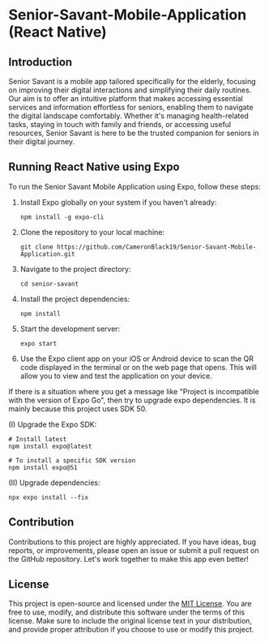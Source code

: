 # Senior-Savant-Mobile-Application (React Native)

## Introduction

Senior Savant is a mobile app tailored specifically for the elderly, focusing on improving their digital interactions and simplifying their daily routines. Our aim is to offer an intuitive platform that makes accessing essential services and information effortless for seniors, enabling them to navigate the digital landscape comfortably. Whether it's managing health-related tasks, staying in touch with family and friends, or accessing useful resources, Senior Savant is here to be the trusted companion for seniors in their digital journey.

## Running React Native using Expo

To run the Senior Savant Mobile Application using Expo, follow these steps:

1. Install Expo globally on your system if you haven't already:

   ```
   npm install -g expo-cli
   ```

2. Clone the repository to your local machine:

   ```
   git clone https://github.com/CameronBlack19/Senior-Savant-Mobile-Application.git
   ```

3. Navigate to the project directory:

   ```
   cd senior-savant
   ```

4. Install the project dependencies:

   ```
   npm install
   ```

5. Start the development server:

   ```
   expo start
   ```

6. Use the Expo client app on your iOS or Android device to scan the QR code displayed in the terminal or on the web page that opens. This will allow you to view and test the application on your device.

If there is a situation where you get a message like "Project is incompatible with the version of Expo Go", then try to upgrade expo dependencies. It is mainly because this project uses SDK 50.

(I) Upgrade the Expo SDK:
```
# Install latest
npm install expo@latest

# To install a specific SDK version
npm install expo@51
```

(II) Upgrade dependencies:
```
npx expo install --fix
```

## Contribution

Contributions to this project are highly appreciated. If you have ideas, bug reports, or improvements, please open an issue or submit a pull request on the GitHub repository. Let's work together to make this app even better!

## License

This project is open-source and licensed under the [MIT License](LICENSE). You are free to use, modify, and distribute this software under the terms of this license. Make sure to include the original license text in your distribution, and provide proper attribution if you choose to use or modify this project.
